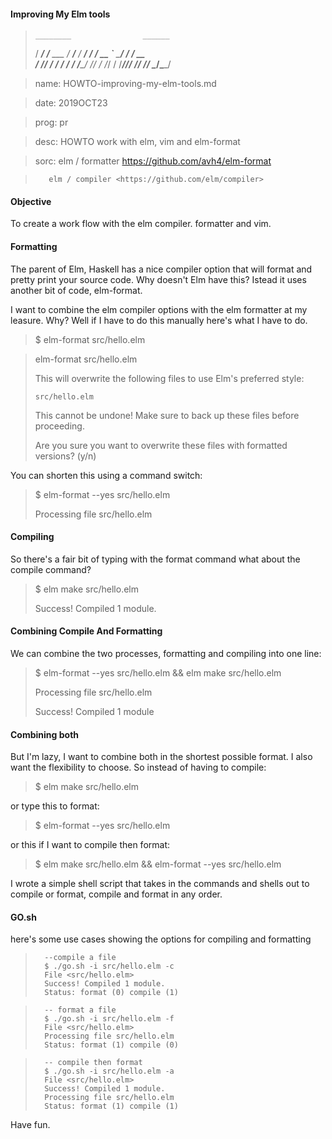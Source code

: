 #### Improving My Elm tools

>
>     ________                ______    
>    / ____/ /___ ___        / ____/___ 
>   / __/ / / __ `__ \______/ / __/ __ \
>  / /___/ / / / / / /_____/ /_/ / /_/ /
> /_____/_/_/ /_/ /_/      \____/\____/ 
>

>  name: HOWTO-improving-my-elm-tools.md

>  date: 2019OCT23

>  prog: pr

>  desc: HOWTO work with elm, vim and elm-format

>  sorc: elm / formatter <https://github.com/avh4/elm-format>

>        elm / compiler <https://github.com/elm/compiler>

#### Objective

To create a work flow with the elm compiler. formatter and vim.


#### Formatting

The parent of Elm, Haskell has a nice compiler option that will format and 
pretty print your source code. Why doesn't Elm have this? Istead it uses
another bit of code, elm-format.

I want to combine the elm compiler options with the elm formatter at my leasure.
Why? Well if I have to do this manually here's what I have to do.

> $ elm-format src/hello.elm

>  elm-format src/hello.elm
> 
>  This will overwrite the following files to use Elm's preferred style:
>
>     src/hello.elm
>
>  This cannot be undone! Make sure to back up these files before proceeding.
>
>  Are you sure you want to overwrite these files with formatted versions? (y/n)

You can shorten this using a command switch:

> $ elm-format --yes src/hello.elm
> 
> Processing file src/hello.elm
>


#### Compiling

So there's a fair bit of typing with the format command what about the compile command?

> $ elm make src/hello.elm
>
> Success! Compiled 1 module. 

#### Combining Compile And Formatting

We can combine the two processes, formatting and compiling into one line:

> $ elm-format --yes src/hello.elm && elm make src/hello.elm
>
> Processing file src/hello.elm
>
> Success! Compiled 1 module


#### Combining both

But I'm lazy, I want to combine both in the shortest possible format. I also want the flexibility to 
choose. So instead of having to compile:

> $ elm make src/hello.elm

or type this to format:

> $ elm-format --yes src/hello.elm

or this if I want to compile then format:

> $ elm make src/hello.elm && elm-format --yes src/hello.elm

I wrote a simple shell script that takes in the commands and shells out to 
compile or format, compile and format in any order.

#### GO.sh

here's some use cases showing the options for compiling and formatting

>       --compile a file
>       $ ./go.sh -i src/hello.elm -c
>       File <src/hello.elm>
>       Success! Compiled 1 module.                                          
>       Status: format (0) compile (1)

>       -- format a file
>       $ ./go.sh -i src/hello.elm -f
>       File <src/hello.elm>
>       Processing file src/hello.elm
>       Status: format (1) compile (0)

>       -- compile then format
>       $ ./go.sh -i src/hello.elm -a
>       File <src/hello.elm>
>       Success! Compiled 1 module.                                          
>       Processing file src/hello.elm
>       Status: format (1) compile (1)

Have fun.




